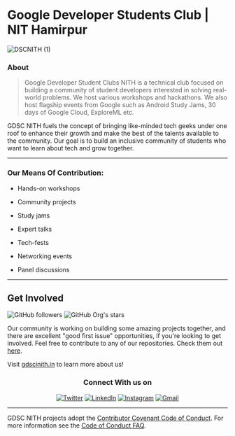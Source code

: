 # Google Developer Students Club | NIT Hamirpur

![DSCNITH (1)](https://user-images.githubusercontent.com/91022462/204130933-1d322d81-d12d-4f00-9a2c-502569f5ffc1.jpg)

### About
>Google Developer Student Clubs NITH is a technical club focused on building a community of student developers interested in solving real-world problems. We host various workshops and hackathons. We also host flagship events from Google such as Android Study Jams, 30 days of Google Cloud, ExploreML etc.


GDSC NITH fuels the concept of bringing like-minded tech geeks under one roof to enhance their growth and make the best of the talents available to the community.
Our goal is to build an inclusive community of students who want to learn about tech and grow together.
  
 ---- 
### Our Means Of Contribution:

- Hands-on workshops

- Community projects

- Study jams

- Expert talks

- Tech-fests

- Networking events

- Panel discussions

----

## Get Involved


![GitHub followers](https://img.shields.io/github/followers/GDSC-NITH?style=social)
![GitHub Org's stars](https://img.shields.io/github/stars/GDSC-NITH?style=social)


Our community is working on building some amazing projects together, and there are excellent "good first issue" opportunities, if you're looking to get involved. Feel free to contribute to any of our repositories. Check them out [here](https://github.com/orgs/GDSC-NITH/repositories).

Visit [gdscinith.in](https://gdsc.community.dev/national-institute-of-technology-nit-hamirpur/) to learn more about us!

<div align="center">
<h3>Connect With us on</h3>
<a href="https://twitter.com/GDSC_NITH" target="_blank"><img alt="Twitter" src="https://img.shields.io/badge/twitter-%231DA1F2.svg?&style=for-the-badge&logo=twitter&logoColor=white" /></a> 
<a href="https://www.linkedin.com/company/dsc-nit-hamirpur/" target="_blank"><img alt="LinkedIn" src="https://img.shields.io/badge/linkedin-%230077B5.svg?&style=for-the-badge&logo=linkedin&logoColor=white" /></a>
<a href="https://www.instagram.com/gdsc_nith/" target="_blank"><img alt="Instagram" src="https://img.shields.io/badge/instagram-%FF69B4.svg?&style=for-the-badge&logo=instagram&logoColor=white&color=cd486b" /></a>
<a href="mailto:gdscnith@gmail.com" target="_blank"><img alt="Gmail" src="https://img.shields.io/badge/Gmail-D14836?style=for-the-badge&logo=gmail&logoColor=white" /></a>  
</div>

----

GDSC NITH projects adopt the [Contributor Covenant Code of Conduct](https://www.contributor-covenant.org/version/2/1/code_of_conduct.html). For more information see the [Code of Conduct FAQ](https://www.contributor-covenant.org/faq).
